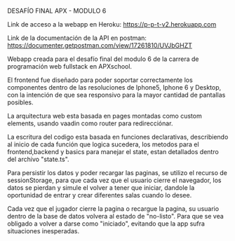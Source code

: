 DESAFÍO FINAL APX - MODULO 6

Link de acceso a la webapp en Heroku: https://p-p-t-v2.herokuapp.com

Link de la documentación de la API en postman: https://documenter.getpostman.com/view/17261810/UVJbGHZT

Webapp creada para el desafío final del modulo 6 de la carrera de programación web fullstack en APXschool.

El frontend fue diseñado para poder soportar correctamente los componentes dentro de las resoluciones de Iphone5, Iphone 6 y Desktop, con la intención de que sea responsivo para la mayor cantidad de pantallas posibles.

La arquitectura web esta basada en pages montadas como custom elements, usando vaadin como router para redirecciónar.

La escritura del codigo esta basada en funciones declarativas, describiendo al inicio de cada función que logica sucedera, los metodos para el frontend,backend y basics para manejar el state, estan detallados dentro del archivo "state.ts".

Para persistir los datos y poder recargar las paginas, se utilizo el recurso de sessionStorage, para que cada vez que el usuario cierre el navegador, los datos se pierdan y simule el volver a tener que iniciar, dandole la oportunidad de entrar y crear diferentes salas cuando lo desee.

Cada vez que el jugador cierre la pagina o recargue la pagina, su usuario dentro de la base de datos volvera al estado de "no-listo". Para que se vea obligado a volver a darse como "iniciado", evitando que la app sufra situaciones inesperadas.
